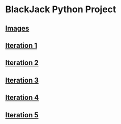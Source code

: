 # BlackJack Python Project

## [Images](https://github.com/JMorr4/Computer-Science/blob/main/Contents/BlackJack%20Project/Images.md)

## [Iteration 1](https://github.com/JMorr4/Computer-Science/blob/main/Contents/BlackJack%20Project/Iteration%201.md)

## [Iteration 2](https://github.com/JMorr4/Computer-Science/blob/main/Contents/BlackJack%20Project/Iteration%202.md)

## [Iteration 3](https://github.com/JMorr4/Computer-Science/blob/main/Contents/BlackJack%20Project/Iteration%203.md)

## [Iteration 4](https://github.com/JMorr4/Computer-Science/blob/main/Contents/BlackJack%20Project/Iteration%204.md)

## [Iteration 5](https://github.com/JMorr4/Computer-Science/blob/main/Contents/BlackJack%20Project/Iteration%205.md)
